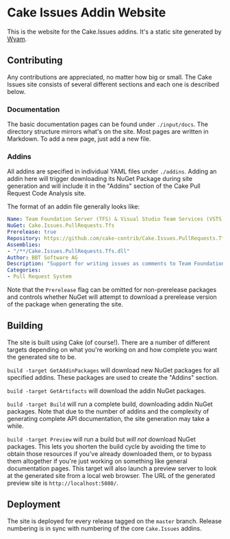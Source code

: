 # Cake Issues Addin Website

This is the website for the Cake.Issues addins.
It's a static site generated by [Wyam](http://wyam.io).

## Contributing

Any contributions are appreciated, no matter how big or small.
The Cake Issues site consists of several different sections and each one is described below.

### Documentation

The basic documentation pages can be found under `./input/docs`.
The directory structure mirrors what's on the site.
Most pages are written in Markdown.
To add a new page, just add a new file.

### Addins

All addins are specified in individual YAML files under `./addins`.
Adding an addin here will trigger downloading its NuGet Package during site generation and will include it in the "Addins" section of the Cake Pull Request Code Analysis site.

The format of an addin file generally looks like:

```yml
Name: Team Foundation Server (TFS) & Visual Studio Team Services (VSTS) Support
NuGet: Cake.Issues.PullRequests.Tfs
Prerelease: true
Repository: https://github.com/cake-contrib/Cake.Issues.PullRequests.Tfs
Assemblies:
- "/**/Cake.Issues.PullRequests.Tfs.dll"
Author: BBT Software AG
Description: "Support for writing issues as comments to Team Foundation Server or Visual Studio Team Services pull requests."
Categories:
- Pull Request System
```

Note that the `Prerelease` flag can be omitted for non-prerelease packages and controls whether NuGet will attempt to download a prerelease version of the package when generating the site.

## Building

The site is built using Cake (of course!). There are a number of different targets depending on what you're working on and how complete you want the generated site to be.

`build -target GetAddinPackages` will download new NuGet packages for all specified addins.
These packages are used to create the "Addins" section.

`build -target GetArtifacts` will download the addin NuGet packages.

`build -target Build` will run a complete build, downloading addin NuGet packages.
Note that due to the number of addins and the complexity of generating complete API documentation, the site generation may take a while.

`build -target Preview` will run a build but *will not* download NuGet packages.
This lets you shorten the build cycle by avoiding the time to obtain those resources if you've already downloaded them, or to bypass them altogether if you're just working on something like general documentation pages.
This target will also launch a preview server to look at the generated site from a local web browser.
The URL of the generated preview site is `http://localhost:5080/`.

## Deployment

The site is deployed for every release tagged on the `master` branch.
Release numbering is in sync with numbering of the core `Cake.Issues` addins.

